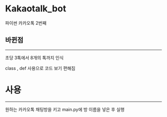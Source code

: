 # Kakaotalk_bot
파이썬 카카오톡 2번째 


## 바뀐점 
-----------
초당 3톡에서 8개의 톡까지 인식 

class , def 사용으로  코드 보기 편해짐 


# 사용 
--------
원하는 카카오톡 채팅방을 키고
main.py에 방 이름을 넣은 후 실행
